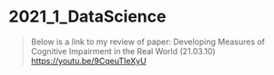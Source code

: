 # 2021_1_DataScience
> Below is a link to my review of paper: Developing Measures of Cognitive Impairment in the Real World (21.03.10)
> https://youtu.be/9CqeuTIeXyU
